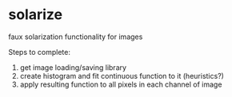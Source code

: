 # solarize
faux solarization functionality for images

Steps to complete:
  1. get image loading/saving library
  2. create histogram and fit continuous function to it (heuristics?)
  3. apply resulting function to all pixels in each channel of image
